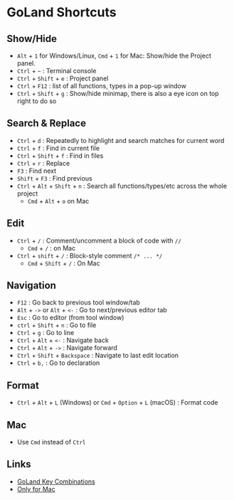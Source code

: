 # GoLand Shortcuts

## Show/Hide

- `Alt` + `1` for Windows/Linux, `Cmd` + `1` for Mac: Show/hide the Project panel.
- `Ctrl` + `~` : Terminal console
- `Ctrl` + `Shift` + `e` : Project panel
- `Ctrl` + `F12` : list of all functions, types in a pop-up window
- `Ctrl` + `Shift` + `g` : Show/hide minimap, there is also a eye icon on top right to do so

## Search & Replace

- `Ctrl` + `d` : Repeatedly to highlight and search matches for current word
- `Ctrl` + `f` : Find in current file
- `Ctrl` + `Shift` + `f` : Find in files
- `Ctrl` + `r` : Replace
- `F3` : Find next
- `Shift` + `F3` : Find previous
- `Ctrl` + `Alt` + `Shift` + `n` : Search all functions/types/etc across the whole project
  - `Cmd` + `Alt` + `o` on Mac

## Edit

* `Ctrl` + `/` : Comment/uncomment a block of code with `//`
  * `Cmd` + `/` : on Mac
* `Ctrl` + `shift` + `/` : Block-style comment `/* ... */` 
  * `Cmd` + `Shift` + `/` : On Mac 
## Navigation

- `F12` : Go back to previous tool window/tab
- `Alt` + `->` or `Alt` + `<-` : Go to next/previous editor tab
- `Esc` : Go to editor (from tool window)
- `ctrl` + `Shift` + `n` : Go to file
- `Ctrl` + `g` : Go to line
- `Ctrl` + `Alt` + `<-` : Navigate back
- `Ctrl` + `Alt` + `->` : Navigate forward
- `Ctrl` + `Shift` + `Backspace` : Navigate to last edit location
- `Ctrl` + `b,` : Go to declaration

## Format

- `Ctrl` + `Alt` + `L` (Windows) or `Cmd` + `Option` + `L` (macOS) : Format code

## Mac

* Use `Cmd` instead of `Ctrl`
## Links

- [GoLand Key Combinations](https://keycombiner.com/collections/goland/)
- [Only for Mac](https://github.com/namp10010/goland-cheatsheet/blob/master/README.md)
